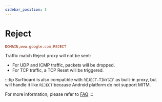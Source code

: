 ```yaml
---
sidebar_position: 1
---
```


# Reject

```ini title="Rule sample combined with reject proxy"
DOMAIN,www.google.com,REJECT
```

Traffic match Reject proxy will not be sent:

- For UDP and ICMP traffic, packets will be dropped.
- For TCP traffic, a TCP Reset will be triggered.

:::tip
Surfboard is also compatible with `REJECT-TINYGIF` as built-in proxy,
but will handle it like `REJECT` because Android platform do not support MITM.

For more information, please refer to [FAQ](/docs/faq#mitm)
:::
